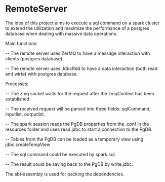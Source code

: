 # RemoteServer

The idea of this project aims to execute a sql command on a spark cluster to extend the utilization and maximize the performance of a postgres database when dealing with massive data operations.

Main functions:

-- The remote server uses ZerMQ to have a message interaction with clients (postgres database).

-- The remote server uses JdbcRdd to have a data interaction (both read and wirte) with postgres database.

Processes:

-- The zmq socket waits for the request after the zmqContext has been established.

-- The received request will be parsed into three fields: sqlCommand, inputlist, outputlist.

-- The spark session reads the PgDB properties from the .conf in the resources folder and uses read.jdbc to start a connection to the PgDB.

-- Tables from the PgDB can be loaded as a temporary view using jdbc.createTempView

-- The sql command could be executed by spark.sql.

-- The result could be saving back to the PgDB by write.jdbc.

The sbt-assembly is used for packing the dependencies.
 

